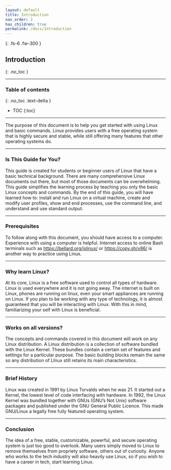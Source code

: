 ```yaml
---
layout: default
title: Introduction
nav_order: 2
has_children: true
permalink: /docs/Introduction
---
```


{: .fs-6 .fw-300 }
## Introduction
{: .no_toc }

---

### Table of contents
{: .no_toc .text-delta }
* TOC
{:toc}

---

The purpose of this document is to help you get started with using Linux and basic commands. Linux provides users with a free operating system that is highly secure and stable, while still offering many features that other operating systems do.

---

### Is This Guide for You?
This guide is created for students or beginner users of Linux that have a basic technical background. There are many comprehensive Linux documents out there, but most of those documents can be overwhelming. This guide simplifies the learning process by teaching you only the basic Linux concepts and commands. By the end of this guide, you will have learned how to:
install and run Linux on a virtual machine,
create and modify user profiles,
show and end processes,
use the command line, and
understand and use standard output.

---

### Prerequisites
To follow along with this document, you should have access to a computer. Experience with using a computer is helpful. Internet access to online Bash terminals such as https://bellard.org/jslinux/ or https://copy.sh/v86/ is another way to practice using Linux.

---

### Why learn Linux?
At its core, Linux is a free software used to control all types of hardware. Linux is used everywhere and it is not going away. The internet is built on Linux, phones are running on linux, even your smart appliances are running on Linux. If you plan to be working with any type of technology, it is almost guaranteed that you will be interacting with Linux. With this in mind, familiarizing your self with Linux is beneficial.

---

### Works on all versions?
The concepts and commands covered in this document will work on any Linux distribution. A Linux distribution is a collection of software bundled with the Linux Kernel. These bundles  contain a certain set of features and settings for a particular purpose. The basic building blocks remain the same so any distribution of LInux still retains its main characteristics.

---

### Brief History
Linux was created in 1991 by Linus Torvalds when he was 21. It started out a Kernel, the lowest level of code interfacing with hardware. In 1992, the Linux Kernel was bundled together with GNUs (GNU’s Not Unix) software packages and published under the GNU General Public Licence. This made GNU/Linux a legally free fully featured operating system.

---

### Conclusion
The idea of a free, stable, customizable, powerful, and secure operating system is just too good to overlook. Many users simply moved to Linux to remove themselves from propriety software, others out of curiosity. Anyone who works to the tech industry will also heavily use Linux, so if you wish to have a career in tech, start learning Linux.
